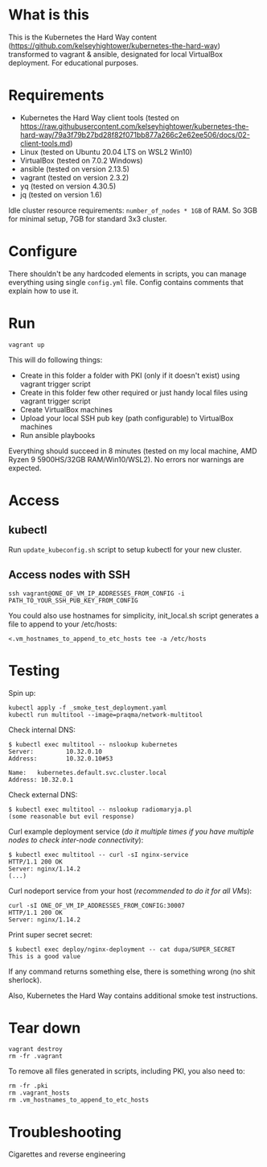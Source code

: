 # What is this
This is the Kubernetes the Hard Way content (https://github.com/kelseyhightower/kubernetes-the-hard-way) transformed to vagrant & ansible, designated for local VirtualBox deployment. 
For educational purposes.

# Requirements
- Kubernetes the Hard Way client tools (tested on https://raw.githubusercontent.com/kelseyhightower/kubernetes-the-hard-way/79a3f79b27bd28f82f071bb877a266c2e62ee506/docs/02-client-tools.md)
- Linux (tested on Ubuntu 20.04 LTS on WSL2 Win10)
- VirtualBox (tested on 7.0.2 Windows)
- ansible (tested on version 2.13.5)
- vagrant (tested on version 2.3.2)
- yq (tested on version 4.30.5)
- jq (tested on version 1.6)

Idle cluster resource requirements: `number_of_nodes * 1GB` of RAM. So 3GB for minimal setup, 7GB for standard 3x3 cluster.

# Configure
There shouldn't be any hardcoded elements in scripts, you can manage everything using single `config.yml` file. Config contains comments that explain how to use it.

# Run
```
vagrant up
```
This will do following things:
- Create in this folder a folder with PKI (only if it doesn't exist) using vagrant trigger script
- Create in this folder few other required or just handy local files using vagrant trigger script
- Create VirtualBox machines
- Upload your local SSH pub key (path configurable) to VirtualBox machines
- Run ansible playbooks

Everything should succeed in 8 minutes (tested on my local machine, AMD Ryzen 9 5900HS/32GB RAM/Win10/WSL2).
No errors nor warnings are expected.

# Access
## kubectl
Run `update_kubeconfig.sh` script to setup kubectl for your new cluster.
## Access nodes with SSH
```
ssh vagrant@ONE_OF_VM_IP_ADDRESSES_FROM_CONFIG -i PATH_TO_YOUR_SSH_PUB_KEY_FROM_CONFIG
```
You could also use hostnames for simplicity, init_local.sh script generates a file to append to your /etc/hosts:
```
<.vm_hostnames_to_append_to_etc_hosts tee -a /etc/hosts
```

# Testing
Spin up:
```
kubectl apply -f _smoke_test_deployment.yaml
kubectl run multitool --image=praqma/network-multitool
```
Check internal DNS:
```
$ kubectl exec multitool -- nslookup kubernetes
Server:         10.32.0.10
Address:        10.32.0.10#53

Name:   kubernetes.default.svc.cluster.local
Address: 10.32.0.1
```
Check external DNS:
```
$ kubectl exec multitool -- nslookup radiomaryja.pl
(some reasonable but evil response)
```
Curl example deployment service (*do it multiple times if you have multiple nodes to check inter-node connectivity*):
```
$ kubectl exec multitool -- curl -sI nginx-service
HTTP/1.1 200 OK
Server: nginx/1.14.2
(...)
```
Curl nodeport service from your host (*recommended to do it for all VMs*):
```
curl -sI ONE_OF_VM_IP_ADDRESSES_FROM_CONFIG:30007
HTTP/1.1 200 OK
Server: nginx/1.14.2
```
Print super secret secret:
```
$ kubectl exec deploy/nginx-deployment -- cat dupa/SUPER_SECRET
This is a good value
```

If any command returns something else, there is something wrong (no shit sherlock).

Also, Kubernetes the Hard Way contains additional smoke test instructions.

# Tear down
```
vagrant destroy
rm -fr .vagrant
```
To remove all files generated in scripts, including PKI, you also need to:
```
rm -fr .pki
rm .vagrant_hosts
rm .vm_hostnames_to_append_to_etc_hosts
```

# Troubleshooting
Cigarettes and reverse engineering

